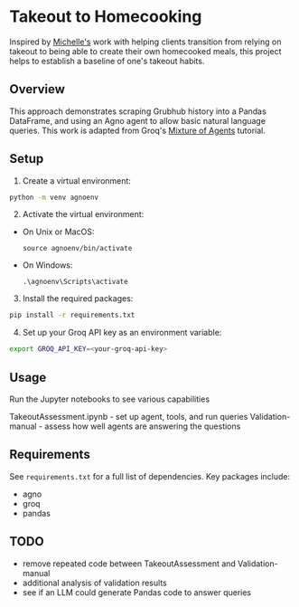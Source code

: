 # Takeout to Homecooking

Inspired by [Michelle's](https://www.foodatthecenter.com/) work with helping clients transition from relying on takeout to being able to create their own homecooked meals, this project helps to establish a baseline of one's takeout habits.

## Overview

This approach demonstrates scraping Grubhub history into a Pandas DataFrame, and using an Agno agent to allow basic natural language queries.  This work is adapted from Groq's [Mixture of Agents](https://github.com/groq/groq-api-cookbook/tree/main/tutorials/agno-mixture-of-agents) tutorial.


## Setup

1. Create a virtual environment:
```bash
python -m venv agnoenv
```
2. Activate the virtual environment:
- On Unix or MacOS:
  ```
  source agnoenv/bin/activate
  ```
- On Windows:
  ```
  .\agnoenv\Scripts\activate
  ```

3. Install the required packages:
```bash
pip install -r requirements.txt
```

4. Set up your Groq API key as an environment variable:
```bash
export GROQ_API_KEY=<your-groq-api-key>
```

## Usage

Run the Jupyter notebooks to see various capabilities

TakeoutAssessment.ipynb - set up agent, tools, and run queries
Validation-manual - assess how well agents are answering the questions


## Requirements

See `requirements.txt` for a full list of dependencies. Key packages include:
- agno
- groq
- pandas

## TODO

- remove repeated code between TakeoutAssessment and Validation-manual
- additional analysis of validation results
- see if an LLM could generate Pandas code to answer queries

